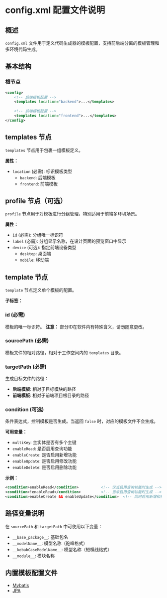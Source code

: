 # config.xml 配置文件说明

## 概述

`config.xml` 文件用于定义代码生成器的模板配置，支持前后端分离的模板管理和多环境代码生成。

## 基本结构

### 根节点
```xml
<config>
    <!-- 后端模板配置 -->
    <templates location="backend">...</templates>
    
    <!-- 前端模板配置 -->
    <templates location="frontend">...</templates>
</config>
```

## templates 节点

`templates` 节点用于包裹一组模板定义。

**属性：**
- `location` (必需): 标识模板类型
  - `backend`: 后端模板
  - `frontend`: 前端模板

## profile 节点（可选）

`profile` 节点用于对模板进行分组管理，特别适用于前端多环境场景。

**属性：**
- `id` (必需): 分组唯一标识符
- `label` (必需): 分组显示名称，在设计页面的预览窗口中显示
- `device` (可选): 指定前端设备类型
  - `desktop`: 桌面端
  - `mobile`: 移动端

## template 节点

`template` 节点定义单个模板的配置。

**子标签：**

### id (必需)
模板的唯一标识符。
**注意：** 部分ID在软件内有特殊含义，请勿随意更改。

### sourcePath (必需)
模板文件的相对路径，相对于工作空间内的 `templates` 目录。

### targetPath (必需)
生成目标文件的路径：
- **后端模板**: 相对于目标模块的路径
- **前端模板**: 相对于前端项目根目录的路径

### condition (可选)
条件表达式，控制模板是否生成。当返回 `false` 时，对应的模板文件不会生成。

**可用变量：**
- `multiKey`: 主实体是否有多个主键
- `enableRead`: 是否启用查询功能
- `enableCreate`: 是否启用新增功能
- `enableUpdate`: 是否启用修改功能
- `enableDelete`: 是否启用删除功能

**示例：**
```xml
<condition>enableRead</condition>          <!-- 仅当启用查询功能时生成 -->
<condition>!enableRead</condition>         <!-- 当未启用查询功能时生成 -->
<condition>enableCreate && enableUpdate</condition>  <!-- 同时启用新增和修改时生成 -->
```

## 路径变量说明

在 `sourcePath` 和 `targetPath` 中可使用以下变量：

- `__base_package__`: 基础包名
- `__modelName__`: 模型名称（驼峰格式）
- `__kebabCaseModelName__`: 模型名称（短横线格式）
- `__module__`: 模块名称

## 内置模板配置文件

- [Mybatis](./built-in-templates/mybatis/config.xml)
- [JPA](./built-in-templates/jpa/config.xml)